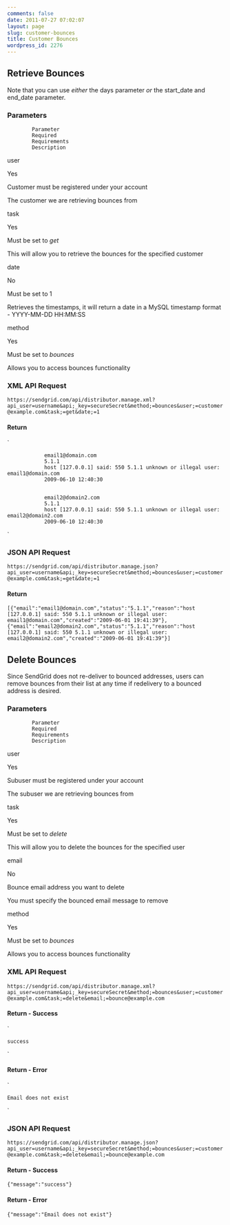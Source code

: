 ```yaml
---
comments: false
date: 2011-07-27 07:02:07
layout: page
slug: customer-bounces
title: Customer Bounces
wordpress_id: 2276
---
```





## Retrieve Bounces





Note that you can use _either_ the days parameter _or_ the start_date and end_date parameter.





### Parameters






		


			Parameter
			Required
			Requirements
			Description
		
		


			
user

			
Yes

			
Customer must be registered under your
			account

			
The customer we are retrieving bounces from

		
		


			
task

			
Yes

			
Must be set to _get_

			
This will allow you to retrieve the bounces
			for the specified customer

		
		


			
date

			
No

			
Must be set to 1

			
Retrieves the timestamps, it will return a
			date in a MySQL timestamp format - YYYY-MM-DD HH:MM:SS

		
		


			
method

			
Yes

			
Must be set to _bounces_

			
Allows you to access bounces functionality

		




### XML API Request



`https://sendgrid.com/api/distributor.manage.xml?api_user=username&api;_key=secureSecret&method;=bounces&user;=customer@example.com&task;=get&date;=1`



#### Return


`

			
				email1@domain.com
				5.1.1
				host [127.0.0.1] said: 550 5.1.1 unknown or illegal user: email1@domain.com
				2009-06-10 12:40:30
			
			
				email2@domain2.com
				5.1.1
				host [127.0.0.1] said: 550 5.1.1 unknown or illegal user: email2@domain2.com
				2009-06-10 12:40:30
			

`



### JSON API Request



`https://sendgrid.com/api/distributor.manage.json?api_user=username&api;_key=secureSecret&method;=bounces&user;=customer@example.com&task;=get&date;=1`



#### Return


`[{"email":"email1@domain.com","status":"5.1.1","reason":"host [127.0.0.1] said: 550 5.1.1 unknown or illegal user: email1@domain.com","created":"2009-06-01 19:41:39"},{"email":"email2@domain2.com","status":"5.1.1","reason":"host [127.0.0.1] said: 550 5.1.1 unknown or illegal user: email2@domain2.com","created":"2009-06-01 19:41:39"}]   `




## Delete Bounces





Since SendGrid does not re-deliver to bounced addresses, users can remove bounces from their list at any time if redelivery to a bounced address is desired.





### Parameters






		


			Parameter
			Required
			Requirements
			Description
		
		


			
user

			
Yes

			
Subuser must be registered under your account

			
The subuser we are retrieving bounces from

		
		


			
task

			
Yes

			
Must be set to _delete_

			
This will allow you to delete the bounces for
			the specified user

		
		


			
email

			
No

			
Bounce email address you want to delete

			
You must specify the bounced email message to
			remove

		
		


			
method

			
Yes

			
Must be set to _bounces_

			
Allows you to access bounces functionality

		





### XML API Request



`https://sendgrid.com/api/distributor.manage.xml?api_user=username&api;_key=secureSecret&method;=bounces&user;=customer@example.com&task;=delete&email;=bounce@example.com`



#### Return - Success



`

	success
`



#### Return - Error



`

	Email does not exist
`



### JSON API Request



`https://sendgrid.com/api/distributor.manage.json?api_user=username&api;_key=secureSecret&method;=bounces&user;=customer@example.com&task;=delete&email;=bounce@example.com`




#### Return - Success



`{"message":"success"}`



#### Return - Error



`{"message":"Email does not exist"}`

